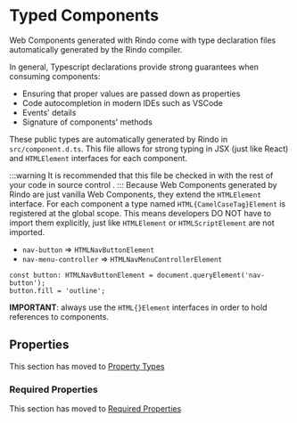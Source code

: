 # Typed Components

Web Components generated with Rindo come with type declaration files automatically generated by the Rindo compiler.

In general, Typescript declarations provide strong guarantees when consuming components:

- Ensuring that proper values are passed down as properties
- Code autocompletion in modern IDEs such as VSCode
- Events' details
- Signature of components' methods

These public types are automatically generated by Rindo in `src/component.d.ts`.
This file allows for strong typing in JSX (just like React) and `HTMLElement` interfaces for each component.

:::warning
It is recommended that this file be checked in with the rest of your code in source control .
:::
Because Web Components generated by Rindo are just vanilla Web Components, they extend the `HTMLElement` interface.
For each component a type named `HTML{CamelCaseTag}Element` is registered at the global scope.
This means developers DO NOT have to import them explicitly, just like `HTMLElement` or `HTMLScriptElement` are not imported.

- `nav-button` => `HTMLNavButtonElement`
- `nav-menu-controller` => `HTMLNavMenuControllerElement`

```tsx
const button: HTMLNavButtonElement = document.queryElement('nav-button');
button.fill = 'outline';
```

**IMPORTANT**: always use the `HTML{}Element` interfaces in order to hold references to components.

## Properties

This section has moved to [Property Types](properties#types)

### Required Properties

This section has moved to [Required Properties](properties#required-properties)
